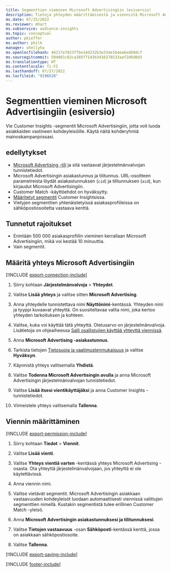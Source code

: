 ```yaml
---
title: Segmenttien vieminen Microsoft Advertisingiin (esiversio)
description: Tietoja yhteyden määrittämisestä ja viennistä Microsoft Advertisingiin.
ms.date: 07/25/2022
ms.reviewer: mhart
ms.subservice: audience-insights
ms.topic: conceptual
author: pkieffer
ms.author: philk
manager: shellyha
ms.openlocfilehash: 44217e7823ffbe14d232b3e33de1b4ea6ed69dcf
ms.sourcegitcommit: 594081c82ca385f7143b3416378533aaf2d6d0d3
ms.translationtype: HT
ms.contentlocale: fi-FI
ms.lasthandoff: 07/27/2022
ms.locfileid: "9196528"
---
```

# <a name="export-segments-to-microsoft-advertising-preview"></a>Segmenttien vieminen Microsoft Advertisingiin (esiversio)

Vie Customer Insights -segmentit Microsoft Advertisingiin, jotta voit luoda asiakkaiden vastineen kohdeyleisöille. Käytä näitä kohderyhmiä mainoskampanjoissasi.

## <a name="prerequisites"></a>edellytykset

- [Microsoft Advertising -tili](https://ads.microsoft.com/) ja sitä vastaavat järjestelmänvalvojan tunnistetiedot.
- Microsoft Advertisingin asiakastunnus ja tilitunnus. URL-osoitteen parametreista löydät asiakastunnuksen (`cid`) ja tilitunnuksen (`aid`), kun kirjaudut Microsoft Advertisingiin.
- Customer Match -käyttöehdot on hyväksytty.
- [Määritetyt segmentit](segments.md) Customer Insightsissa.
- Vietyjen segmenttien yhtenäistetyissä asiakasprofiileissa on sähköpostiosoitetta vastaava kenttä.

## <a name="known-limitations"></a>Tunnetut rajoitukset

- Enintään 500 000 asiakasprofiilin vieminen kerrallaan Microsoft Advertisingiin, mikä voi kestää 10 minuuttia.
- Vain segmentit.

## <a name="set-up-connection-to-microsoft-advertising"></a>Määritä yhteys Microsoft Advertisingiin

[!INCLUDE [export-connection-include](includes/export-connection-admn.md)]

1. Siirry kohtaan **Järjestelmänvalvoja** > **Yhteydet**.

1. Valitse **Lisää yhteys** ja valitse sitten **Microsoft Advertising**.

1. Anna yhteydelle tunnistettava nimi **Näyttönimi**-kentässä. Yhteyden nimi ja tyyppi kuvaavat yhteyttä. On suositeltavaa valita nimi, joka kertoo yhteyden tarkoituksen ja kohteen.

1. Valitse, kuka voi käyttää tätä yhteyttä. Oletusarvo on järjestelmänvalvoja. Lisätietoja on ohjeaiheessa [Salli osallistujien käyttää yhteyttä viennissä](connections.md#allow-contributors-to-use-a-connection-for-exports).

1. Anna **Microsoft Advertising -asiakastunnus**.

1. Tarkista tietojen [Tietosuoja ja vaatimustenmukaisuus](connections.md#data-privacy-and-compliance) ja valitse **Hyväksyn**.

1. Käynnistä yhteys valitsemalla **Yhdistä**.

1. Valitse **Todenna Microsoft Advertisingin avulla** ja anna Microsoft Advertisingin järjestelmänvalvojan tunnistetiedot.

1. Valitse **Lisää itsesi vientikäyttäjäksi** ja anna Customer Insights -tunnistetiedot.

1. Viimeistele yhteys valitsemalla **Tallenna**.

## <a name="configure-an-export"></a>Viennin määrittäminen

[!INCLUDE [export-permission-include](includes/export-permission.md)]

1. Siirry kohtaan **Tiedot** > **Viennit**.

1. Valitse **Lisää vienti**.

1. Valitse **Yhteys vientiä varten** -kentässä yhteys Microsoft Advertising -osasta. Ota yhteyttä järjestelmänvalvojaan, jos yhteyttä ei ole käytettävissä.

1. Anna viennin nimi.

1. Valitse vietävät segmentit. Microsoft Advertisingin asiakkaan vastaavuuden kohdeyleisöt luodaan automaattisesti viennissä valittujen segmenttien nimellä. Kustakin segmentistä tulee erillinen Customer Match -yleisö.

1. Anna **Microsoft Advertisingin asiakastunnuksesi ja tilitunnuksesi**.

1. Valitse **Tietojen vastaavuus** -osan **Sähköposti**-kentässä kenttä, jossa on asiakkaan sähköpostiosoite.

1. Valitse **Tallenna**.

[!INCLUDE [export-saving-include](includes/export-saving.md)]

[!INCLUDE [footer-include](includes/footer-banner.md)]
